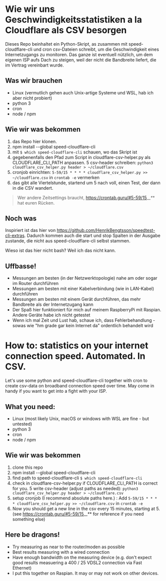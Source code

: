 # Wie wir uns Geschwindigkeitsstatistiken a la Cloudflare als CSV besorgen

Dieses Repo beinhaltet ein Python-Skript, as zusammen mit speed-cloudflare-cli und cron csv-Dateien schreibt, um die Geschwindigkeit eines Internetzugangs zu monitoren. Das ganze ist eventuell nützlich, um dem eigenen ISP aufs Dach zu steigen, weil der nicht die Bandbreite liefert, die im Vertrag vereinbart wurde.

## Was wir brauchen

- Linux (vermutlich gehen auch Unix-artige Systeme und WSL, hab ich aber nicht probiert)
- python 3
- cron
- node / npm

## Wie wir was bekommen

1. das Repo hier klonen.
2. npm install --global speed-cloudflare-cli
3. mit `$ which speed-cloudflare-cli` schauen, wo das Skript ist
4. gegebenenfalls den Pfad zum Script in cloudflare-csv-helper.py als CLOUDFLARE_CLI_PATH anpassen.
5 csv-header schreiben: `python3 cloudflare_csv_helper.py header > ~/cloudflare.csv`
6. cronjob einrichten: `5-59/15 * * * * cloudflare_csv_helper.py >> ~/cloudflare.csv` in `crontab -e` vermerken
7. das gibt alle Viertelstunde, startend um 5 nach voll, einen Test, der dann in die CSV wandert.

> Wer andere Zeitsettings braucht, https://crontab.guru/#5-59/15_*_*_*_* hat euren Rücken.

## Noch was

Inspiriert ist das hier von https://github.com/HenrikBengtsson/speedtest-cli-extras. Dadurch kommen auch die start und stop Spalten in der Ausgabe zustande, die nicht aus speed-cloudflare-cli selbst stammen.

Wieso ist das hier nicht bash? Weil ich das nicht kann.

## Uffbasse!

- Messungen am besten (in der Netzwerktopologie) nahe am oder sogar im Router durchführen
- Messungen am besten mit einer Kabelverbindung (wie in LAN-Kabel) durchführen
- Messungen am besten mit einem Gerät durchführen, das mehr Bandbreite als der Internetzugang kann
- Der Spaß hier funktioniert für mich auf meinem RaspberryPi mit Raspian. Andere Geräte habe ich nicht getestet
- Wenn ich mal Zeit und Lust hab, schaue ich, dass Fehlerbehandlung - sowas wie "hm grade gar kein Internet da" ordentlich behandelt wird

# How to: statistics on your internet connection speed. Automated. In CSV.

Let's use some python and speed-cloudflare-cli together with cron to create csv-data on broadband connection speed over time. May come in handy if you want to get into a fight with your ISP.

## What you need:

- Linux (most likely Unix, macOS or windows with WSL are fine - but untested)
- python 3
- cron
- node / npm

## Wie wir was bekommen

1. clone this repo
2. npm install --global speed-cloudflare-cli
3. find path to speed-cloudflare-cli `$ which speed-cloudflare-cli`
4. check in cloudflare-csv-helper.py if CLOUDFLARE_CLI_PATH is correct for you.
5 write csv-header (adjust paths as needed): `python3 cloudflare_csv_helper.py header > ~/cloudflare.csv`
6. setup cronjob (I recommend absolute paths here.) : Add `5-59/15 * * * * cloudflare_csv_helper.py >> ~/cloudflare.csv` in `crontab -e`
7. Now you should get a new line in the csv every 15 minutes, starting at 5. (see https://crontab.guru/#5-59/15_*_*_*_* for reference if you need something else)


## Here be dragons!

- Try measuring as near to the router/moden as possible
- Best results measuring with a wired connection
- Have enough bandwidth on the measuring device (e.g. don't expect good results measuering a 400 / 25 VDSL2 connection via Fast Ethernet)
- I put this together on Raspian. It may or may not work on other devices.
